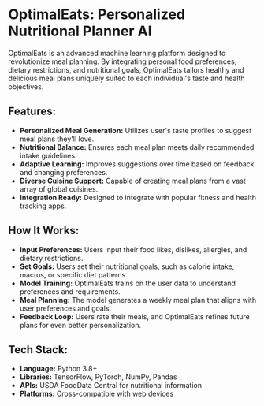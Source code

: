 # OptimalEats: Personalized Nutritional Planner AI
OptimalEats is an advanced machine learning platform designed to revolutionize meal planning. By integrating personal food preferences, dietary restrictions, and nutritional goals, OptimalEats tailors healthy and delicious meal plans uniquely suited to each individual's taste and health objectives.

## Features:
- **Personalized Meal Generation:** Utilizes user's taste profiles to suggest meal plans they'll love.
- **Nutritional Balance:** Ensures each meal plan meets daily recommended intake guidelines.
- **Adaptive Learning:** Improves suggestions over time based on feedback and changing preferences.
- **Diverse Cuisine Support:** Capable of creating meal plans from a vast array of global cuisines.
- **Integration Ready:** Designed to integrate with popular fitness and health tracking apps.

## How It Works:
- **Input Preferences:** Users input their food likes, dislikes, allergies, and dietary restrictions.
- **Set Goals:** Users set their nutritional goals, such as calorie intake, macros, or specific diet patterns.
- **Model Training:** OptimalEats trains on the user data to understand preferences and requirements.
- **Meal Planning:** The model generates a weekly meal plan that aligns with user preferences and goals.
- **Feedback Loop:** Users rate their meals, and OptimalEats refines future plans for even better personalization.

## Tech Stack:
- **Language:** Python 3.8+
- **Libraries:** TensorFlow, PyTorch, NumPy, Pandas
- **APIs:** USDA FoodData Central for nutritional information
- **Platforms:** Cross-compatible with web devices
